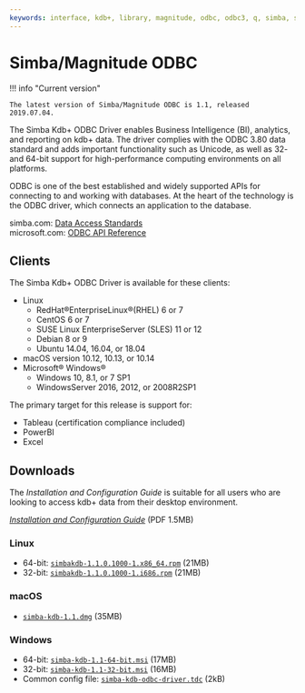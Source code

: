 ```yaml
---
keywords: interface, kdb+, library, magnitude, odbc, odbc3, q, simba, sql
---
```


# <i class="fas fa-database"></i> Simba/Magnitude ODBC



!!! info "Current version"

    The latest version of Simba/Magnitude ODBC is 1.1, released 2019.07.04.


The Simba Kdb+ ODBC Driver enables Business Intelligence (BI), analytics, and reporting on kdb+ data. The driver complies with the ODBC 3.80 data standard and adds important functionality such as Unicode, as well as 32- and 64-bit support for high-performance computing environments on all platforms.

ODBC is one of the best established and widely supported APIs for connecting to and working with databases. At the heart of the technology is the ODBC driver, which connects an application to the database.

<i class="far fa-hand-point-right"></i>
simba.com: [Data Access Standards](https://www.simba.com/resources/data-access-standards-glossary)  
microsoft.com: [ODBC API Reference](https://docs.microsoft.com/en-us/sql/odbc/reference/syntax/odbc-api-reference)


## Clients

The Simba Kdb+ ODBC Driver is available for these clients:

-   <i class="fab fa-linux"></i> Linux
    +   RedHat®EnterpriseLinux®(RHEL) 6 or 7
    +   CentOS 6 or 7
    +   SUSE Linux EnterpriseServer (SLES) 11 or 12
    +   Debian 8 or 9
    +   Ubuntu 14.04, 16.04, or 18.04
-   <i class="fab fa-apple"></i> macOS version 10.12, 10.13, or 10.14
-   <i class="fab fa-windows"></i> Microsoft® Windows® 
    +   Windows 10, 8.1, or 7 SP1
    +   WindowsServer 2016, 2012, or 2008R2SP1


The primary target for this release is support for:

-   Tableau (certification compliance included)
-   PowerBI
-   Excel


## Downloads

The 
_Installation and Configuration Guide_
is suitable for all users who are looking to access kdb+ data from their desktop environment.

<i class="fas fa-download"></i> 
[_Installation and Configuration Guide_](/download/simba-kdb-odbc-install-and-configuration-guide.pdf)
(PDF 1.5MB)

### <i class="fab fa-linux"></i> Linux

-   64-bit: [`simbakdb-1.1.0.1000-1.x86_64.rpm`](/download/simbakdb-1.1.0.1000-1.x86_64.rpm) (21MB)
-   32-bit: [`simbakdb-1.1.0.1000-1.i686.rpm`](/download/simbakdb-1.1.0.1000-1.i686.rpm) (21MB)


### <i class="fab fa-apple"></i> macOS

-   [`simba-kdb-1.1.dmg`](/download/simba-kdb-1.1.dmg) (35MB)


### <i class="fab fa-windows"></i> Windows

-   64-bit: [`simba-kdb-1.1-64-bit.msi`](/download/simba-kdb-1.1-64-bit.msi) (17MB)
-   32-bit: [`simba-kdb-1.1-32-bit.msi`](/download/simba-kdb-1.1-32-bit.msi) (16MB)
-   Common config file: [`simba-kdb-odbc-driver.tdc`](/download/simba-kdb-odbc-driver.tdc) (2kB)


<!-- 
## Prior releases

The biggest change from previous releases is that with this version you install and run the driver entirely from the client perspective.

 -->